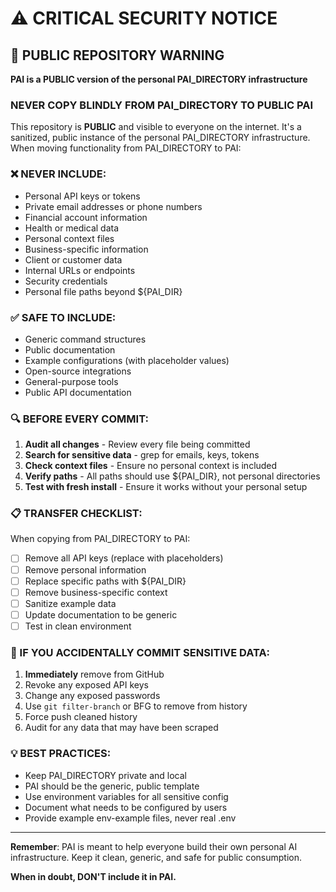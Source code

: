 # ⚠️ CRITICAL SECURITY NOTICE

## 🔴 PUBLIC REPOSITORY WARNING

**PAI is a PUBLIC version of the personal PAI_DIRECTORY infrastructure**

### NEVER COPY BLINDLY FROM PAI_DIRECTORY TO PUBLIC PAI

This repository is **PUBLIC** and visible to everyone on the internet. It's a sanitized, public instance of the personal PAI_DIRECTORY infrastructure. When moving functionality from PAI_DIRECTORY to PAI:

### ❌ NEVER INCLUDE:
- Personal API keys or tokens
- Private email addresses or phone numbers
- Financial account information
- Health or medical data
- Personal context files
- Business-specific information
- Client or customer data
- Internal URLs or endpoints
- Security credentials
- Personal file paths beyond ${PAI_DIR}

### ✅ SAFE TO INCLUDE:
- Generic command structures
- Public documentation
- Example configurations (with placeholder values)
- Open-source integrations
- General-purpose tools
- Public API documentation

### 🔍 BEFORE EVERY COMMIT:

1. **Audit all changes** - Review every file being committed
2. **Search for sensitive data** - grep for emails, keys, tokens
3. **Check context files** - Ensure no personal context is included
4. **Verify paths** - All paths should use ${PAI_DIR}, not personal directories
5. **Test with fresh install** - Ensure it works without your personal setup

### 📋 TRANSFER CHECKLIST:

When copying from PAI_DIRECTORY to PAI:

- [ ] Remove all API keys (replace with placeholders)
- [ ] Remove personal information
- [ ] Replace specific paths with ${PAI_DIR}
- [ ] Remove business-specific context
- [ ] Sanitize example data
- [ ] Update documentation to be generic
- [ ] Test in clean environment

### 🚨 IF YOU ACCIDENTALLY COMMIT SENSITIVE DATA:

1. **Immediately** remove from GitHub
2. Revoke any exposed API keys
3. Change any exposed passwords
4. Use `git filter-branch` or BFG to remove from history
5. Force push cleaned history
6. Audit for any data that may have been scraped

### 💡 BEST PRACTICES:

- Keep PAI_DIRECTORY private and local
- PAI should be the generic, public template
- Use environment variables for all sensitive config
- Document what needs to be configured by users
- Provide example env-example files, never real .env

---

**Remember**: PAI is meant to help everyone build their own personal AI infrastructure. Keep it clean, generic, and safe for public consumption.

**When in doubt, DON'T include it in PAI.**